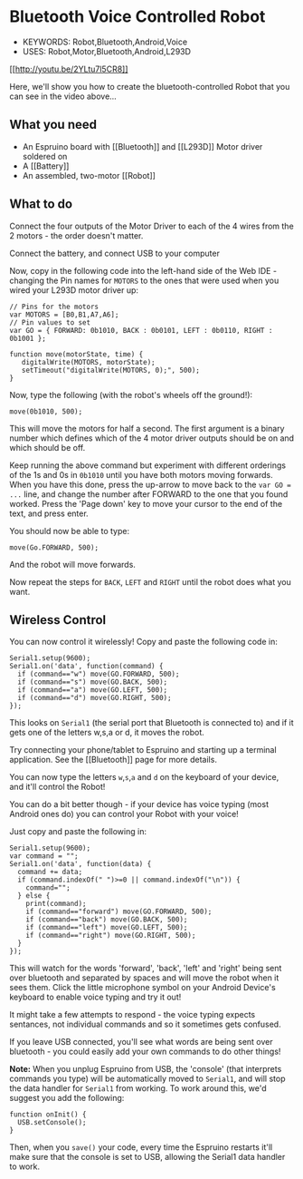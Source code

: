 <!--- Copyright (c) 2014 Gordon Williams, Pur3 Ltd. See the file LICENSE for copying permission. -->
Bluetooth Voice Controlled Robot
============================

* KEYWORDS: Robot,Bluetooth,Android,Voice
* USES: Robot,Motor,Bluetooth,Android,L293D

[[http://youtu.be/2YLtu7l5CR8]]

Here, we'll show you how to create the bluetooth-controlled Robot that you can see in the video above...

What you need
-----------

* An Espruino board with [[Bluetooth]] and [[L293D]] Motor driver soldered on
* A [[Battery]]
* An assembled, two-motor [[Robot]]


What to do
--------

Connect the four outputs of the Motor Driver to each of the 4 wires from the 2 motors - the order doesn't matter.

Connect the battery, and connect USB to your computer

Now, copy in the following code into the left-hand side of the Web IDE - changing the Pin names for `MOTORS` to the ones that were used when you wired your L293D motor driver up:

```
// Pins for the motors
var MOTORS = [B0,B1,A7,A6];
// Pin values to set
var GO = { FORWARD: 0b1010, BACK : 0b0101, LEFT : 0b0110, RIGHT : 0b1001 }; 

function move(motorState, time) {
   digitalWrite(MOTORS, motorState);
   setTimeout("digitalWrite(MOTORS, 0);", 500);
}
```

Now, type the following (with the robot's wheels off the ground!):

```
move(0b1010, 500);
```

This will move the motors for half a second. The first argument is a binary number which defines which of the 4 motor driver outputs should be on and which should be off.

Keep running the above command but experiment with different orderings of the 1s and 0s in `0b1010` until you have both motors moving forwards. When you have this done, press the up-arrow to move back to the `var GO = ...` line, and change the number after FORWARD to the one that you found worked. Press the 'Page down' key to move your cursor to the end of the text, and press enter.

You should now be able to type:

```
move(Go.FORWARD, 500);
```

And the robot will move forwards.

Now repeat the steps for `BACK`, `LEFT` and `RIGHT` until the robot does what you want.

Wireless Control
--------------

You can now control it wirelessly! Copy and paste the following code in:

```
Serial1.setup(9600);
Serial1.on('data', function(command) {
  if (command=="w") move(GO.FORWARD, 500); 
  if (command=="s") move(GO.BACK, 500);
  if (command=="a") move(GO.LEFT, 500);
  if (command=="d") move(GO.RIGHT, 500);
});
```

This looks on `Serial1` (the serial port that Bluetooth is connected to) and if it gets one of the letters w,s,a or d, it moves the robot.

Try connecting your phone/tablet to Espruino and starting up a terminal application. See the [[Bluetooth]] page for more details.

You can now type the letters `w`,`s`,`a` and `d` on the keyboard of your device, and it'll control the Robot!

You can do a bit better though - if your device has voice typing (most Android ones do) you can control your Robot with your voice!

Just copy and paste the following in:

```
Serial1.setup(9600);
var command = "";
Serial1.on('data', function(data) {
  command += data;
  if (command.indexOf(" ")>=0 || command.indexOf("\n")) {
    command="";
  } else {
    print(command);
    if (command=="forward") move(GO.FORWARD, 500); 
    if (command=="back") move(GO.BACK, 500); 
    if (command=="left") move(GO.LEFT, 500); 
    if (command=="right") move(GO.RIGHT, 500); 
  }
});
```

This will watch for the words 'forward', 'back', 'left' and 'right' being sent over bluetooth and separated by spaces and will move the robot when it sees them. Click the little microphone symbol on your Android Device's keyboard to enable voice typing and try it out!

It might take a few attempts to respond - the voice typing expects sentances, not individual commands and so it sometimes gets confused.

If you leave USB connected, you'll see what words are being sent over bluetooth - you could easily add your own commands to do other things!

**Note:** When you unplug Espruino from USB, the 'console' (that interprets commands you type) will be automatically moved to `Serial1`, and will stop the data handler for `Serial1` from working. To work around this, we'd suggest you add the following:

```
function onInit() {
  USB.setConsole();
}
```

Then, when you `save()` your code, every time the Espruino restarts it'll make sure that the console is set to USB, allowing the Serial1 data handler to work.
